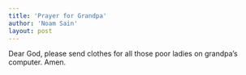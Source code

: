 ```yaml
---
title: 'Prayer for Grandpa'
author: 'Noam Sain'
layout: post
---
```


Dear God, please send clothes for all those poor ladies on grandpa’s computer. Amen.